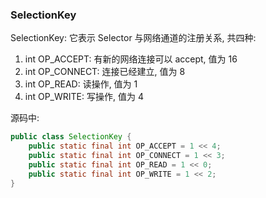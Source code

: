
### SelectionKey
SelectionKey: 它表示 Selector 与网络通道的注册关系, 共四种:
1. int OP_ACCEPT: 有新的网络连接可以 accept, 值为 16
2. int OP_CONNECT: 连接已经建立, 值为 8
3. int OP_READ: 读操作, 值为 1
4. int OP_WRITE: 写操作, 值为 4

源码中:
```java
public class SelectionKey {
	public static final int OP_ACCEPT = 1 << 4;
	public static final int OP_CONNECT = 1 << 3;
	public static final int OP_READ = 1 << 0;
	public static final int OP_WRITE = 1 << 2;
}
```

